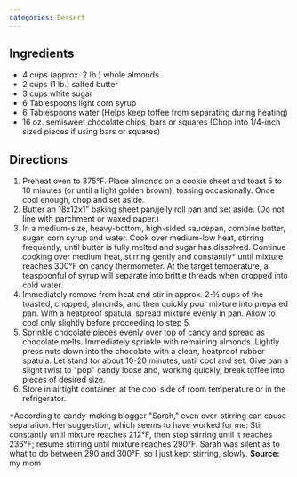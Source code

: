 ```yaml
---
categories: Dessert
---
```


## Ingredients

 - 4 cups (approx. 2 lb.) whole almonds
 - 2 cups (1 lb.) salted butter
 - 3 cups white sugar
 - 6 Tablespoons light corn syrup
 - 6 Tablespoons water (Helps keep toffee from separating during heating)
 - 16 oz. semisweet chocolate chips, bars or squares (Chop into 1/4-inch sized pieces if using bars or squares)

## Directions

1. Preheat oven to 375°F. Place almonds on a cookie sheet and toast 5 to 10 minutes (or until a light golden brown), tossing occasionally. Once cool enough, chop and set aside.
2. Butter an 18x12x1" baking sheet pan/jelly roll pan and set aside. (Do not line with parchment or waxed paper.)
3. In a medium-size, heavy-bottom, high-sided saucepan, combine butter, sugar, corn syrup and water. Cook over medium-low heat, stirring frequently, until butter is fully melted and sugar has dissolved. Continue cooking over medium heat, stirring gently and constantly* until mixture reaches 300°F on candy thermometer. At the target temperature, a teaspoonful of syrup will separate into brittle threads when dropped into cold water.
4. Immediately remove from heat and stir in approx. 2-½ cups of the toasted, chopped, almonds, and then quickly pour mixture into prepared pan. With a heatproof spatula, spread mixture evenly in pan. Allow to cool only slightly before proceeding to step 5.
5. Sprinkle chocolate pieces evenly over top of candy and spread as chocolate melts. Immediately sprinkle with remaining almonds. Lightly press nuts down into the chocolate with a clean, heatproof rubber spatula. Let stand for about 10-20 minutes,  until cool and set. Give pan a slight twist to "pop" candy loose and, working quickly, break toffee into pieces of desired size.
6. Store in airtight container, at the cool side of room temperature or in the refrigerator.
        
*According to candy-making blogger "Sarah," even over-stirring can cause separation. Her suggestion, which seems to have worked for me: Stir constantly until mixture reaches 212°F, then stop stirring until it reaches 236°F; resume stirring until mixture reaches 290°F. Sarah was silent as to what to do between 290 and 300°F, so I just kept stirring, slowly. 
**Source:** my mom